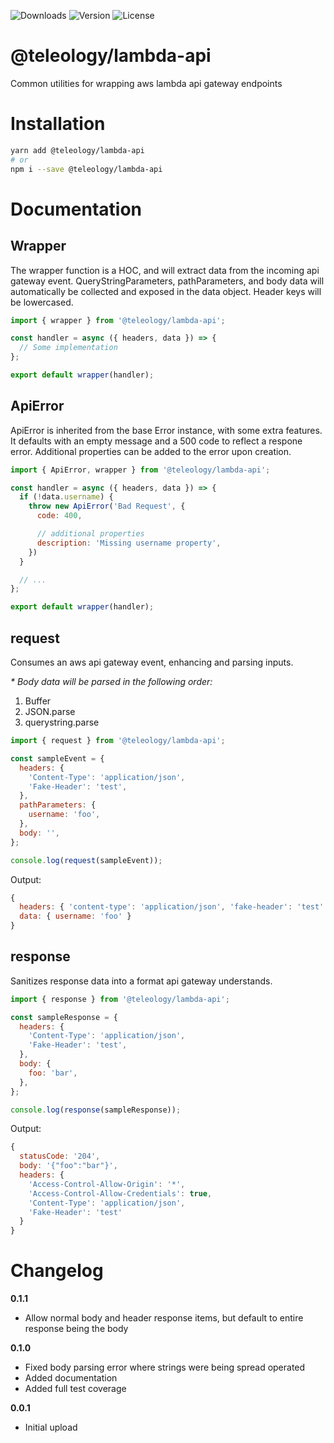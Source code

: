 ![Downloads][link-download] ![Version][link-version] ![License][link-license]

# @teleology/lambda-api
Common utilities for wrapping aws lambda api gateway endpoints


# Installation 

```bash
yarn add @teleology/lambda-api
# or
npm i --save @teleology/lambda-api
```

# Documentation

## Wrapper

The wrapper function is a HOC, and will extract data from the incoming api gateway event. QueryStringParameters, pathParameters, and body data will automatically be collected and exposed in the data object. Header keys will be lowercased. 

```javascript
import { wrapper } from '@teleology/lambda-api';

const handler = async ({ headers, data }) => {
  // Some implementation
};

export default wrapper(handler);
```

## ApiError

ApiError is inherited from the base Error instance, with some extra features. It defaults with an empty message and a 500 code to reflect a respone error. Additional properties can be added to the error upon creation. 

```javascript
import { ApiError, wrapper } from '@teleology/lambda-api';

const handler = async ({ headers, data }) => {
  if (!data.username) {
    throw new ApiError('Bad Request', {
      code: 400,

      // additional properties
      description: 'Missing username property',
    })
  }

  // ...
};

export default wrapper(handler);
```

## request

Consumes an aws api gateway event, enhancing and parsing inputs.

_* Body data will be parsed in the following order:_
1. Buffer
2. JSON.parse
3. querystring.parse


```javascript
import { request } from '@teleology/lambda-api';

const sampleEvent = {
  headers: {
    'Content-Type': 'application/json',
    'Fake-Header': 'test',
  },
  pathParameters: {
    username: 'foo',
  },
  body: '',
};

console.log(request(sampleEvent));
```

Output:
```javascript
{
  headers: { 'content-type': 'application/json', 'fake-header': 'test' },
  data: { username: 'foo' }
}
```

## response

Sanitizes response data into a format api gateway understands.

```javascript
import { response } from '@teleology/lambda-api';

const sampleResponse = {
  headers: {
    'Content-Type': 'application/json',
    'Fake-Header': 'test',
  },
  body: {
    foo: 'bar',
  },
};

console.log(response(sampleResponse));
```

Output:
```javascript
{
  statusCode: '204',
  body: '{"foo":"bar"}',
  headers: {
    'Access-Control-Allow-Origin': '*',
    'Access-Control-Allow-Credentials': true,
    'Content-Type': 'application/json',
    'Fake-Header': 'test'
  }
}
```


# Changelog

**0.1.1**
- Allow normal body and header response items, but default to entire response being the body

**0.1.0**
- Fixed body parsing error where strings were being spread operated
- Added documentation
- Added full test coverage

**0.0.1**
- Initial upload


[link-download]: https://img.shields.io/npm/dt/@teleology/lambda-api
[link-version]: https://img.shields.io/npm/v/@teleology/lambda-api.svg
[link-license]: https://img.shields.io/npm/l/@teleology/lambda-api.svg
